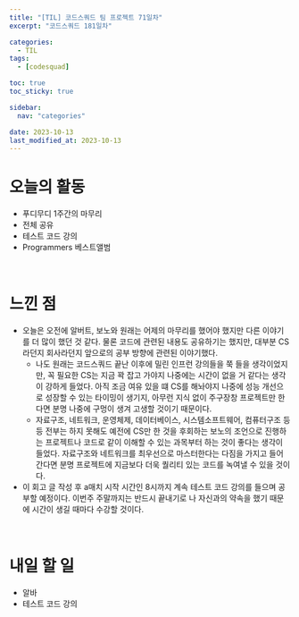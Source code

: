 ```yaml
---
title: "[TIL] 코드스쿼드 팀 프로젝트 71일차"
excerpt: "코드스쿼드 181일차"

categories:
  - TIL
tags:
  - [codesquad]

toc: true
toc_sticky: true

sidebar:
  nav: "categories"

date: 2023-10-13
last_modified_at: 2023-10-13
---
```


# 오늘의 활동

- 푸디무디 1주간의 마무리
- 전체 공유
- 테스트 코드 강의
- Programmers 베스트앨범

<br>

# 느낀 점

- 오늘은 오전에 알버트, 보노와 원래는 어제의 마무리를 했어야 했지만 다른 이야기를 더 많이 했던 것 같다. 물론 코드에 관련된 내용도 공유하기는 했지만, 대부분 CS라던지 회사라던지 앞으로의 공부 방향에 관련된 이야기했다.
    - 나도 원래는 코드스쿼드 끝난 이후에 밀린 인프런 강의들을 쭉 들을 생각이었지만, 꼭 필요한 CS는 지금 꽉 잡고 가야지 나중에는 시간이 없을 거 같다는 생각이 강하게 들었다. 아직 조금 여유 있을 떄 CS를 해놔야지 나중에 성능 개선으로 성장할 수 있는 타이밍이 생기지, 아무런 지식 없이 주구장창 프로젝트만 한다면 분명 나중에 구멍이 생겨 고생할 것이기 때문이다.
    - 자료구조, 네트워크, 운영체제, 데이터베이스, 시스템소프트웨어, 컴퓨터구조 등등 전부는 하지 못해도 예전에 CS만 한 것을 후회하는 보노의 조언으로 진행하는 프로젝트나 코드로 같이 이해할 수 있는 과목부터 하는 것이 좋다는 생각이 들었다. 자료구조와 네트워크를 최우선으로 마스터한다는 다짐을 가지고 들어간다면 분명 프로젝트에 지금보다 더욱 퀄리티 있는 코드를 녹여낼 수 있을 것이다.
- 이 회고 글 작성 후 a매치 시작 시간인 8시까지 계속 테스트 코드 강의를 들으며 공부할 예정이다. 이번주 주말까지는 반드시 끝내기로 나 자신과의 약속을 했기 때문에 시간이 생길 때마다 수강할 것이다.

<br>

# 내일 할 일

- 알바
- 테스트 코드 강의
